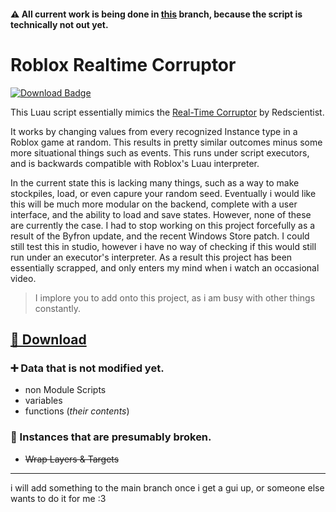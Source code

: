 
#### ⚠️  All current work is being done in [this](https://github.com/8ava/roblox-realtime-corruptor/tree/indev) branch, because the script is technically not out yet.

# Roblox Realtime Corruptor
<a href="https://raw.githubusercontent.com/8ava/roblox-realtime-corruptor/indev/exampleinit.lua"><img src="https://img.shields.io/badge/Copy-rRTC-33eb4f.svg" alt="Download Badge" /></a>

This Luau script essentially mimics the [Real-Time Corruptor](https://redscientist.com/rtc) by Redscientist. 

It works by changing values from every recognized Instance type in a Roblox game at random. This results in pretty similar outcomes  minus some more situational things such as events. This runs under script executors, and is backwards compatible with Roblox's Luau interpreter. 

In the current state this is lacking many things, such as a way to make stockpiles, load, or even capure your random seed. 
Eventually i would like this will be much more modular on the backend, complete with a user interface, and the ability to load and save states. However, none of these are currently the case. I had to stop working on this project forcefully as a result of the Byfron update, and the recent Windows Store patch. I could still test this in studio, however i have no way of checking if this would still run under an executor's interpreter. As a result this project has been essentially scrapped, and only enters my mind when i watch an occasional video. 

> I implore you to add onto this project, as i am busy with other things constantly.


## [📜 Download](https://raw.githubusercontent.com/8ava/roblox-realtime-corruptor/indev/exampleinit.lua)

### ➕ Data that is not modified yet.
- non Module Scripts
- variables
- functions  (*their contents*)

### 📃 Instances that are presumably broken.
- ~~Wrap Layers & Targets~~

***

i will add something to the main branch once i get a gui up, or someone else wants to do it for me :3
